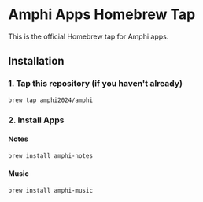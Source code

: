 # Amphi Apps Homebrew Tap

This is the official Homebrew tap for Amphi apps.

## Installation

### 1. Tap this repository (if you haven't already)

```bash
brew tap amphi2024/amphi
```

### 2. Install Apps

#### Notes

```bash
brew install amphi-notes
```

#### Music

```bash
brew install amphi-music
```